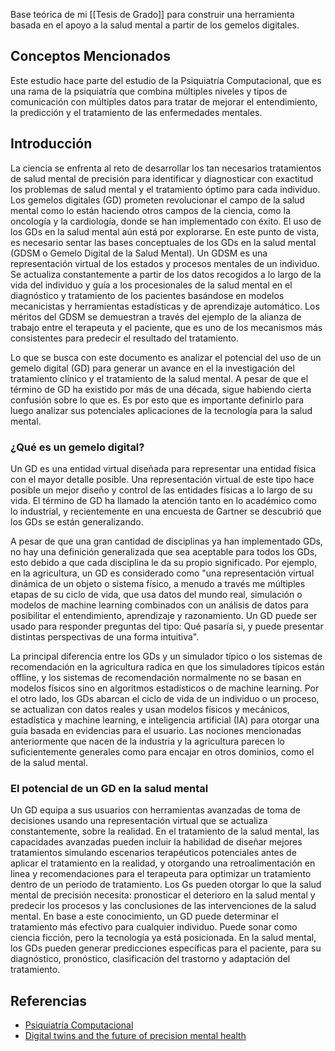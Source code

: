 Base teórica de mi [[Tesis de Grado]] para construir una herramienta basada en el apoyo a la salud mental a partir de los gemelos digitales.

## Conceptos Mencionados

Este estudio hace parte del estudio de la Psiquiatría Computacional, que es una rama de la psiquiatría que combina múltiples niveles y tipos de comunicación con múltiples datos para tratar de mejorar el entendimiento, la predicción y el tratamiento de las enfermedades mentales.

## Introducción

La ciencia se enfrenta al reto de desarrollar los tan necesarios tratamientos de salud mental de precisión para identificar y diagnosticar con exactitud los problemas de salud mental y el tratamiento óptimo para cada individuo. Los gemelos digitales (GD) prometen revolucionar el campo de la salud mental como lo están haciendo otros campos de la ciencia, como la oncología y la cardiología, donde se han implementado con éxito. El uso de los GDs en la salud mental aún está por explorarse. En este punto de vista, es necesario sentar las bases conceptuales de los GDs en la salud mental (GDSM o Gemelo Digital de la Salud Mental). Un GDSM es una representación virtual de los estados y procesos mentales de un individuo. Se actualiza constantemente a partir de los datos recogidos a lo largo de la vida del individuo y guía a los procesionales de la salud mental en el diagnóstico y tratamiento de los pacientes basándose en modelos mecanicistas y herramientas estadísticas y de aprendizaje automático. Los méritos del GDSM se demuestran a través del ejemplo de la alianza de trabajo entre el terapeuta y el paciente, que es uno de los mecanismos más consistentes para predecir el resultado del tratamiento.

Lo que se busca con este documento es analizar el potencial del uso de un gemelo digital (GD) para generar un avance en el la investigación del tratamiento clínico y el tratamiento de la salud mental. A pesar de que el término de GD ha existido por más de una década, sigue habiendo cierta confusión sobre lo que es. Es por esto que es importante definirlo para luego analizar sus potenciales aplicaciones de la tecnología para la salud mental.

### ¿Qué es un gemelo digital?

Un GD es una entidad virtual diseñada para representar una entidad física con el mayor detalle posible. Una representación virtual de este tipo hace posible un mejor diseño y control de las entidades físicas a lo largo de su vida. El término de GD ha llamado la atención tanto en lo académico como lo industrial, y recientemente en una encuesta de Gartner se descubrió que los GDs se están generalizando. 

A pesar de que una gran cantidad de disciplinas ya han implementado GDs, no hay una definición generalizada que sea aceptable para todos los GDs, esto debido a que cada disciplina le da su propio significado. Por ejemplo, en la agricultura, un GD es considerado como "una representación virtual dinámica de un objeto o sistema físico, a menudo a través me múltiples etapas de su ciclo de vida, que usa datos del mundo real, simulación o modelos de machine learning combinados con un análisis de datos para posibilitar el entendimiento, aprendizaje y razonamiento. Un GD puede ser usado para responder preguntas del tipo: Qué pasaría si, y puede presentar distintas perspectivas de una forma intuitiva".

La principal diferencia entre los GDs y un simulador típico o los sistemas de recomendación en la agricultura radica en que los simuladores típicos están offline, y los sistemas de recomendación normalmente no se basan en modelos físicos sino en algoritmos estadísticos o de machine learning. Por el otro lado, los GDs abarcan el ciclo de vida de un individuo o un proceso, se actualizan con datos reales y usan modelos físicos y mecánicos, estadística y machine learning, e inteligencia artificial (IA) para otorgar una guía basada en evidencias para el usuario. Las nociones mencionadas anteriormente que nacen de la industria y la agricultura parecen lo suficientemente generales como para encajar en otros dominios, como el de la salud mental.

### El potencial de un GD en la salud mental

Un GD equipa a sus usuarios con herramientas avanzadas de toma de decisiones usando una representación virtual que se actualiza constantemente, sobre la realidad. En el tratamiento de la salud mental, las capacidades avanzadas pueden incluir la habilidad de diseñar mejores tratamientos simulando escenarios terapéuticos potenciales antes de aplicar el tratamiento en la realidad, y otorgando una retroalimentación en linea y recomendaciones para el terapeuta para optimizar un tratamiento dentro de un periodo de tratamiento. Los Gs pueden otorgar lo que la salud mental de precisión necesita: pronosticar el deterioro en la salud mental y predecir los procesos y las conclusiones de las intervenciones de la salud mental. En base a este conocimiento, un GD puede determinar el tratamiento más efectivo para cualquier individuo. Puede sonar como ciencia ficción, pero la tecnología ya está posicionada. En la salud mental, los GDs pueden generar predicciones específicas para el paciente, para su diagnóstico, pronóstico, clasificación del trastorno y adaptación del tratamiento.

## Referencias

- [Psiquiatría Computacional](https://es.wikipedia.org/wiki/Psiquiatr%C3%ADa_computacional)
- [Digital twins and the future of precision mental health](https://www.frontiersin.org/journals/psychiatry/articles/10.3389/fpsyt.2023.1082598/full)